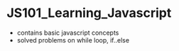 # JS101_Learning_Javascript
- contains basic javascript concepts
- solved problems on while loop, if..else 
